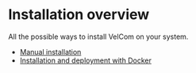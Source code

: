 # Installation overview

All the possible ways to install VelCom on your system.

- [Manual installation](install_manual.md)
- [Installation and deployment with Docker](install_docker.md)
